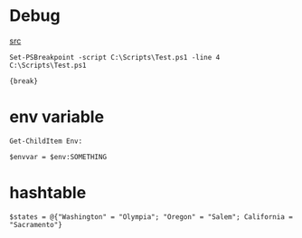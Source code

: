 # Debug
[src](https://technet.microsoft.com/en-us/library/ff730925.aspx)

```
Set-PSBreakpoint -script C:\Scripts\Test.ps1 -line 4
C:\Scripts\Test.ps1
```

```
{break}
```

# env variable
```
Get-ChildItem Env:

$envvar = $env:SOMETHING
```

# hashtable
```
$states = @{"Washington" = "Olympia"; "Oregon" = "Salem"; California = "Sacramento"}
```
